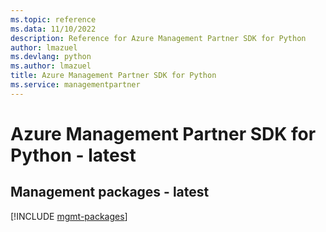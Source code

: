 ```yaml
---
ms.topic: reference
ms.data: 11/10/2022
description: Reference for Azure Management Partner SDK for Python
author: lmazuel
ms.devlang: python
ms.author: lmazuel
title: Azure Management Partner SDK for Python
ms.service: managementpartner
---
```

# Azure Management Partner SDK for Python - latest

## Management packages - latest
[!INCLUDE [mgmt-packages](management-partner-mgmt-index.md)]